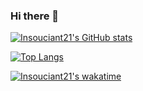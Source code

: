 ### Hi there 👋

<!--
**Insouciant21/Insouciant21** is a ✨ _special_ ✨ repository because its `README.md` (this file) appears on your GitHub profile.

Here are some ideas to get you started:

- 🔭 I’m currently working on ...
- 🌱 I’m currently learning ...
- 👯 I’m looking to collaborate on ...
- 🤔 I’m looking for help with ...
- 💬 Ask me about ...
- 📫 How to reach me: ...
- 😄 Pronouns: ...
- ⚡ Fun fact: ...
-->

[![Insouciant21's GitHub stats](https://github-readme-stats.vercel.app/api?username=Insouciant21)](https://moeblue.top)

[![Top Langs](https://github-readme-stats.vercel.app/api/top-langs/?username=Insouciant21)](https://github.com/Insouciant21)

[![Insouciant21's wakatime](https://github-readme-stats.vercel.app/api/wakatime?username=Insouciant21)](https://github.com/Insouciant21)

